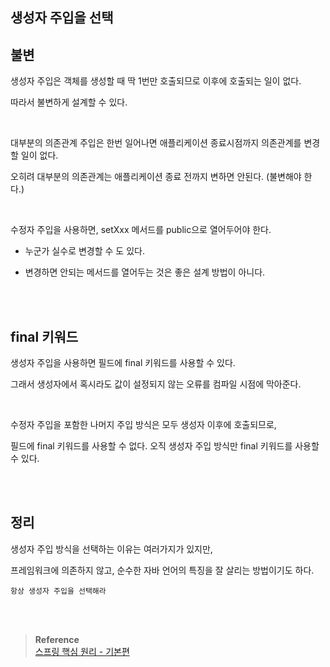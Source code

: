 ## 생성자 주입을 선택

## 불변

생성자 주입은 객체를 생성할 때 딱 1번만 호출되므로 이후에 호출되는 일이 없다. 

따라서 불변하게 설계할 수 있다.

<br/>

대부분의 의존관계 주입은 한번 일어나면 애플리케이션 종료시점까지 의존관계를 변경할 일이 없다. 

오히려 대부분의 의존관계는 애플리케이션 종료 전까지 변하면 안된다. (불변해야 한다.)

<br/>

수정자 주입을 사용하면, setXxx 메서드를 public으로 열어두어야 한다.

- 누군가 실수로 변경할 수 도 있다.

- 변경하면 안되는 메서드를 열어두는 것은 좋은 설계 방법이 아니다.

<br/><br/>

## final 키워드

생성자 주입을 사용하면 필드에 final 키워드를 사용할 수 있다. 

그래서 생성자에서 혹시라도 값이 설정되지 않는 오류를 컴파일 시점에 막아준다.

<br/>

수정자 주입을 포함한 나머지 주입 방식은 모두 생성자 이후에 호출되므로, 

필드에 final 키워드를 사용할 수 없다. 오직 생성자 주입 방식만 final 키워드를 사용할 수 있다.

<br/><br/>

## 정리

생성자 주입 방식을 선택하는 이유는 여러가지가 있지만, 

프레임워크에 의존하지 않고, 순수한 자바 언어의 특징을 잘 살리는 방법이기도 하다.

```
항상 생성자 주입을 선택해라
```

<br/><br/>


>**Reference** <br/>[스프링 핵심 원리 - 기본편](https://www.inflearn.com/course/%EC%8A%A4%ED%94%84%EB%A7%81-%ED%95%B5%EC%8B%AC-%EC%9B%90%EB%A6%AC-%EA%B8%B0%EB%B3%B8%ED%8E%B8?utm_source=google&utm_medium=cpc&utm_campaign=04.general_backend&utm_content=spring&utm_term=%EC%8A%A4%ED%94%84%EB%A7%81%20%EC%9E%85%EB%AC%B8&gclid=CjwKCAiAjPyfBhBMEiwAB2CCImohok2YrQ2tRdhqfr3cZvKqkIJOHUJ36u6s1-7C9X1gzZIapTvOtxoCangQAvD_BwE)
